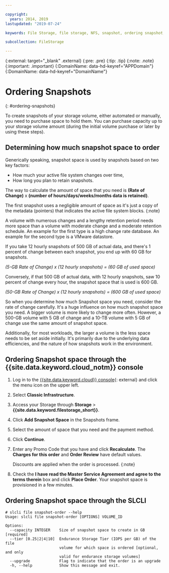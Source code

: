 ```yaml
---

copyright:
  years: 2014, 2019
lastupdated: "2019-07-24"

keywords: File Storage, file storage, NFS, snapshot, ordering snapshot, snapshot space

subcollection: FileStorage

---
```

{:external: target="_blank" .external}
{:pre: .pre}
{:tip: .tip}
{:note: .note}
{:important: .important}
{:DomainName: data-hd-keyref="APPDomain"}
{:DomainName: data-hd-keyref="DomainName"}


# Ordering Snapshots
{: #ordering-snapshots}

To create snapshots of your storage volume, either automated or manually, you need to purchase space to hold them. You can purchase capacity up to your storage volume amount (during the initial volume purchase or later by using these steps).

## Determining how much snapshot space to order

Generically speaking, snapshot space is used by snapshots based on two key factors:
- How much your active file system changes over time,
- How long you plan to retain snapshots.  

The way to calculate the amount of space that you need is **(Rate of Change)** x **(number of hours/days/weeks/months data is retained)**.  

The first snapshot uses a negligible amount of space as it's just a copy of the metadata (pointers) that indicates the active file system blocks.
{:note}

A volume with numerous changes and a lengthy retention period needs more space than a volume with moderate change and a moderate retention schedule. An example for the first type is a high change rate database. An example for the second type is a VMware datastore.

If you take 12 hourly snapshots of 500 GB of actual data, and there's 1 percent of change between each snapshot, you end up with 60 GB for snapshots.

*(5-GB Rate of Change) x (12 hourly snapshots) = (60 GB of used space)*

Conversely, if that 500 GB of actual data, with 12 hourly snapshots, saw 10 percent of change every hour, the snapshot space that is used is 600 GB.

*(50-GB Rate of Change) x (12 hourly snapshots) = (600 GB of used space)*

So when you determine how much Snapshot space you need, consider the rate of change carefully. It's a huge influence on how much snapshot space you need. A bigger volume is more likely to change more often. However, a 500-GB volume with 5 GB of change and a 10-TB volume with 5 GB of change use the same amount of snapshot space.

Additionally, for most workloads, the larger a volume is the less space needs to be set aside initially. It's primarily due to the underlying data efficiencies, and the nature of how snapshots work in the environment.

## Ordering Snapshot space through the {{site.data.keyword.cloud_notm}} console

1. Log in to the [{{site.data.keyword.cloud}} console](https://{DomainName}/){: external} and click the menu icon on the upper left.
2. Select **Classic Infrastructure**.
3. Access your Storage through **Storage** > **{{site.data.keyword.filestorage_short}}**.
4. Click **Add Snapshot Space** in the Snapshots frame.
5. Select the amount of space that you need and the payment method.
6. Click **Continue**.
7. Enter any Promo Code that you have and click **Recalculate**. The **Charges for this order** and **Order Review** have default values.

   Discounts are applied when the order is processed.
   {:note}
8. Check the **I have read the Master Service Agreement and agree to the terms therein** box and click **Place Order**. Your snapshot space is provisioned in a few minutes.

## Ordering Snapshot space through the SLCLI

```
# slcli file snapshot-order --help
Usage: slcli file snapshot-order [OPTIONS] VOLUME_ID

Options:
  --capacity INTEGER    Size of snapshot space to create in GB  [required]
  --tier [0.25|2|4|10]  Endurance Storage Tier (IOPS per GB) of the file
                        volume for which space is ordered [optional, and only
                        valid for endurance storage volumes]
  --upgrade             Flag to indicate that the order is an upgrade
  -h, --help            Show this message and exit.
```
